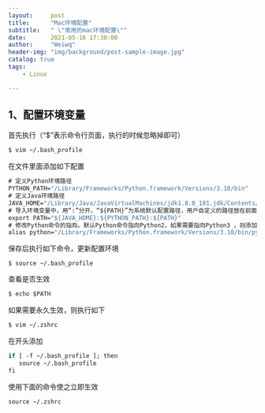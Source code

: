 ```yaml
---
layout:     post
title:      "Mac环境配置"
subtitle:   " \"常用的mac环境配置\""
date:       2021-05-16 17:30:00
author:     "Weiwq"
header-img: "img/background/post-sample-image.jpg"
catalog: true
tags:
    - Linux

---
```




## 1、配置环境变量

首先执行（“$”表示命令行页面，执行的时候忽略掉即可）
```cmd
$ vim ~/.bash_profile
```

在文件里面添加如下配置

```cmd
# 定义Python环境路径
PYTHON_PATH="/Library/Frameworks/Python.framework/Versions/3.10/bin"
# 定义Java环境路径
JAVA_HOME="/Library/Java/JavaVirtualMachines/jdk1.8.0_181.jdk/Contents/Home"
# 导入环境变量中，用“:”分开，“${PATH}”为系统默认配置路径，用户自定义的路径放在前面
export PATH="${JAVA_HOME}:${PYTHON_PATH}:${PATH}" 
# 修改Python命令的指向。默认Python命令指向Python2，如果需要指向Python3 ，则添加如下配置
alias python="/Library/Frameworks/Python.framework/Versions/3.10/bin/python3"
```

保存后执行如下命令，更新配置环境

```CMD
$ source ~/.bash_profile
```

查看是否生效

```cmd
$ echo $PATH
```

如果需要永久生效，则执行如下

```cmd
$ vim ~/.zshrc
```

在开头添加

```cmd
if [ -f ~/.bash_profile ]; then
   source ~/.bash_profile
fi
```

使用下面的命令使之立即生效

```cmd
source ~/.zshrc
```


